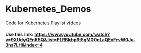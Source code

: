 # Kubernetes_Demos
Code for [Kubernetes Playlist videos](https://www.youtube.com/watch?v=I_96fzBRhYs&list=PLRBkbp6t5gM00gLaQExFrvW0Ju-3ns7LH)

#### Use this link: https://www.youtube.com/watch?v=9XUdyQEnK5Q&list=PLRBkbp6t5gM00gLaQExFrvW0Ju-3ns7LH&index=4
